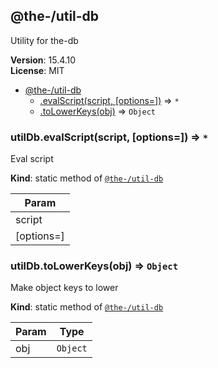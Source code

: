 <!--- Code generated by @the-/script-doc. DO NOT EDIT. -->

<a name="module_@the-/util-db"></a>

## @the-/util-db
Utility for the-db

**Version**: 15.4.10  
**License**: MIT  

* [@the-/util-db](#module_@the-/util-db)
    * [.evalScript(script, [options&#x3D;])](#module_@the-/util-db.evalScript) ⇒ <code>\*</code>
    * [.toLowerKeys(obj)](#module_@the-/util-db.toLowerKeys) ⇒ <code>Object</code>

<a name="module_@the-/util-db.evalScript"></a>

### utilDb.evalScript(script, [options&#x3D;]) ⇒ <code>\*</code>
Eval script

**Kind**: static method of [<code>@the-/util-db</code>](#module_@the-/util-db)  

| Param |
| --- |
| script | 
| [options=] | 

<a name="module_@the-/util-db.toLowerKeys"></a>

### utilDb.toLowerKeys(obj) ⇒ <code>Object</code>
Make object keys to lower

**Kind**: static method of [<code>@the-/util-db</code>](#module_@the-/util-db)  

| Param | Type |
| --- | --- |
| obj | <code>Object</code> | 

